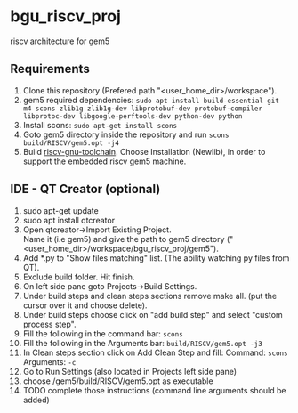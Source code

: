 # bgu_riscv_proj
riscv architecture for gem5

## Requirements 
1. Clone this repository (Prefered path "<user_home_dir>/workspace").
2. gem5 required dependencies: 
```sudo apt install build-essential git m4 scons zlib1g zlib1g-dev libprotobuf-dev protobuf-compiler libprotoc-dev libgoogle-perftools-dev python-dev python```
3. Install scons: ```sudo apt-get install scons```
4. Goto gem5 directory inside the repository and run ```scons build/RISCV/gem5.opt -j4```
5. Build [riscv-gnu-toolchain](https://github.com/riscv/riscv-gnu-toolchain).
   Choose Installation (Newlib), in order to support the embedded riscv gem5 machine. 

## IDE - QT Creator (optional)
1. sudo apt-get update
2. sudo apt install qtcreator 
3. Open qtcreator->Import Existing Project. 
  <br> Name it (i.e gem5) and give the path to gem5 directory ("<user_home_dir>/workspace/bgu_riscv_proj/gem5"). 
4. Add *.py to "Show files matching" list. (The ability watching py files from QT). 
5. Exclude build folder. Hit finish. 
6. On left side pane goto Projects->Build Settings. 
7. Under build steps and clean steps sections remove make all. (put the cursor over it and choose delete). 
8. Under build steps choose click on "add build step" and select "custom process step". 
9. Fill the following in the command bar: ```scons```
10. Fill the following in the Arguments bar: ```build/RISCV/gem5.opt -j3```
11. In Clean steps section click on Add Clean Step and fill: Command: ```scons``` Arguments: ```-c```
12. Go to Run Settings (also located in Projects left side pane) 
13. choose /gem5/build/RISCV/gem5.opt as executable 
14. TODO complete those instructions (command line arguments should be added) 
